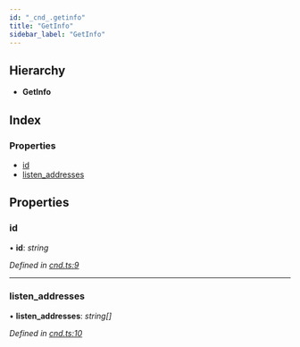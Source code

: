 ```yaml
---
id: "_cnd_.getinfo"
title: "GetInfo"
sidebar_label: "GetInfo"
---
```


## Hierarchy

* **GetInfo**

## Index

### Properties

* [id](_cnd_.getinfo.md#id)
* [listen_addresses](_cnd_.getinfo.md#listen_addresses)

## Properties

###  id

• **id**: *string*

*Defined in [cnd.ts:9](https://github.com/comit-network/comit-js-sdk/blob/d186ad0/src/cnd.ts#L9)*

___

###  listen_addresses

• **listen_addresses**: *string[]*

*Defined in [cnd.ts:10](https://github.com/comit-network/comit-js-sdk/blob/d186ad0/src/cnd.ts#L10)*
